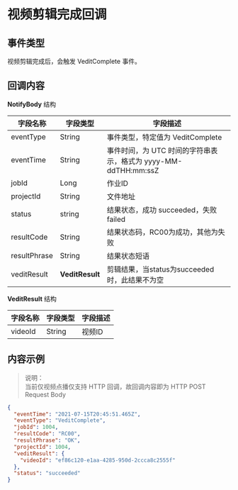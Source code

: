 # 视频剪辑完成回调

## 事件类型

视频剪辑完成后，会触发 VeditComplete 事件。

## 回调内容
**NotifyBody** 结构

|字段名称|字段类型|字段描述|
|---|---|---|
|eventType|String|事件类型，特定值为 VeditComplete|
|eventTime|String|事件时间，为 UTC 时间的字符串表示，格式为 yyyy-MM-ddTHH:mm:ssZ|
|jobId|Long|作业ID|
|projectId|String|文件地址|
|status|string|结果状态，成功 succeeded，失败 failed|
|resultCode|String|结果状态码，RC00为成功，其他为失败|
|resultPhrase|String|结果状态短语|
|veditResult|**VeditResult**|剪辑结果，当status为succeeded时，此结果不为空|

**VeditResult** 结构

|字段名称|字段类型|字段描述|
|---|---|---|
|videoId|String|视频ID|


## 内容示例

> 说明：<br>
> 当前仅视频点播仅支持 HTTP 回调，故回调内容即为 HTTP POST Request Body

```json
{
  "eventTime": "2021-07-15T20:45:51.465Z",
  "eventType": "VeditComplete",
  "jobId": 1004,
  "resultCode": "RC00",
  "resultPhrase": "OK",
  "projectId": 1004,
  "veditResult": {
    "videoId": "ef86c120-e1aa-4285-950d-2ccca8c2555f"
  },
  "status": "succeeded"
}
```




